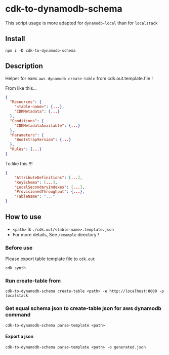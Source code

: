 # cdk-to-dynamodb-schema

This script usage is more adapted for `dynamodb-local` than for `localstack`

## Install

```
npm i -D cdk-to-dynamodb-schema
```

## Description

Helper for exec `aws dynamodb create-table` from cdk.out.template.file !

From like this...

```json
{
  "Resources": {
    "<table-name>": {...},
    "CDKMetadata": {...}
  },
  "Conditions": {
    "CDKMetadataAvailable": {...}
  },
  "Parameters": {
    "BootstrapVersion": {...}
  },
  "Rules": {...}
}
```

To like this !!!

```json
{
    "AttributeDefinitions": [...],
    "KeySchema": [...],
    "LocalSecondaryIndexes": [...],
    "ProvisionedThroughput": {...},
    "TableName": "..."
}
```

## How to use

- `<path>` is `./cdk.out/<table-name>.template.json`
- For more details, See `/example` directory !

### Before use

Please export table template file to `cdk.out`

```
cdk synth
```

### Run create-table from <path>

```
cdk-to-dynamodb-schema create-table <path> -e http://localhost:8000 -p localstack
```

### Get equal schema json to create-table json for aws dynamodb command

```
cdk-to-dynamodb-schema parse-template <path>
```

#### Export a json

```
cdk-to-dynamodb-schema parse-template <path> -o generated.json
```
